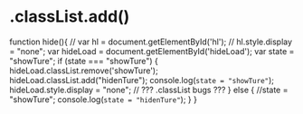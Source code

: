 # .classList.add()  






function hide(){
    // var hl = document.getElementById('hl');
    // hl.style.display = "none";
    var hideLoad = document.getElementById('hideLoad');
    var state = "showTure";
    if (state === "showTure") {
        hideLoad.classList.remove('showTure');
        hideLoad.classList.add("hidenTure");
        console.log(`state = "showTure"`);
        hideLoad.style.display = "none";
        // ??? .classList bugs ??? 
    } else {
        //state = "showTure";
        console.log(`state = "hidenTure"`);
    }
}












